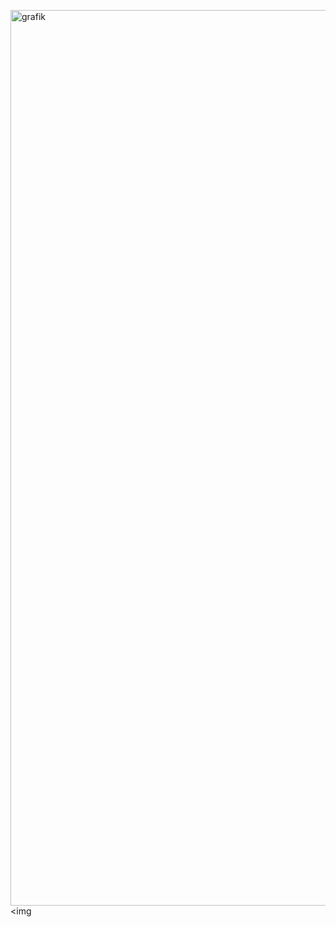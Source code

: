 <img width="1433" alt="grafik" src="https://github.com/ManarMohammed97/ToDo-List/assets/105385554/8e10dae3-4466-4890-ac1f-a6d780fe5b60"><img 
